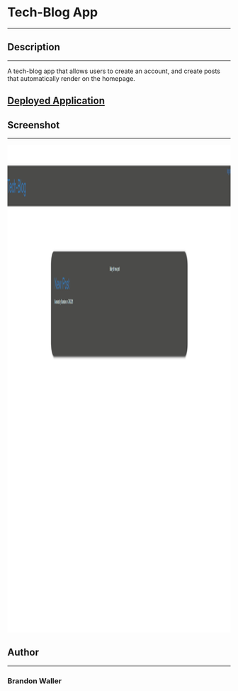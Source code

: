 # Tech-Blog App
***

## Description
***
A tech-blog app that allows users to create an account, and create posts that automatically render on the homepage.
## <a href="https://tech-blog-app-brandon.herokuapp.com/">Deployed Application</a>

## Screenshot
***
<img src="https://github.com/Bwaller1331/Tech-Blog/blob/main/img/tech-blog-screenshot.png?raw=true" alt="Screenshot" height="1100px"  />

## Author
***
### Brandon Waller
